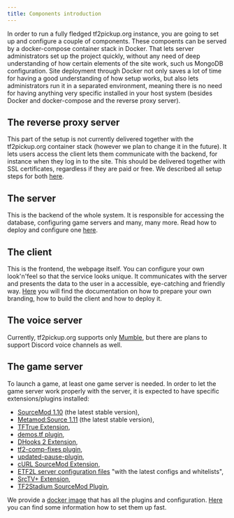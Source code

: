 ```yaml
---
title: Components introduction
---
```


In order to run a fully fledged tf2pickup.org instance, you are going to set up and configure a couple of components. These compoents can be served by a docker-compose container stack in Docker. That lets server administrators set up the project quickly, without any need of deep understanding of how certain elements of the site work, such us MongoDB configuration. Site deployment through Docker not only saves a lot of time for having a good understanding of how setup works, but also lets administrators run it in a separated environment, meaning there is no need for having anything very specific installed in your host system (besides Docker and docker-compose and the reverse proxy server).

## The reverse proxy server

This part of the setup is not currently delivered together with the tf2pickup.org container stack (however we plan to change it in the future). It lets users access the client lets them communicate with the backend, for instance when they log in to the site. This should be delivered together with SSL certificates, regardless if they are paid or free. We described all setup steps for both [here](/docs/setup-prerequisites).

## The server

This is the backend of the whole system. It is responsible for accessing the database, configuring game servers and many, many more.
Read how to deploy and configure one [here](/docs/site-components-deployment).

## The client

This is the frontend, the webpage itself. You can configure your own look'n'feel so that the service looks unique.
It communicates with the server and presents the data to the user in a accessible, eye-catching and friendly way.
[Here](/docs/building-a-custom-client) you will find the documentation on how to prepare your own branding, how to build the client and how to deploy it.

## The voice server

Currently, tf2pickup.org supports only [Mumble](https://www.mumble.info/), but there are plans to support Discord voice
channels as well.

## The game server

To launch a game, at least one game server is needed. In order to let the game server work properly with the server, it is expected to have specific extensions/plugins installed:

- [SourceMod 1.10](https://www.sourcemod.net/downloads.php) (the latest stable version),
- [Metamod:Source 1.11](https://www.sourcemm.net/downloads.php?branch=stable) (the latest stable version),
- [TFTrue Extension](https://tftrue.esport-tools.net/),
- [demos.tf plugin](https://github.com/demostf/plugin),
- [DHooks 2 Extension](https://github.com/peace-maker/DHooks2),
- [tf2-comp-fixes plugin](https://github.com/ldesgoui/tf2-comp-fixes),
- [updated-pause-plugin](https://github.com/l-Aad-l/updated-pause-plugin),
- [cURL SourceMod Extension](https://code.google.com/archive/p/sourcemod-curl-extension/downloads),
- [ETF2L server configuration files](https://etf2l.org/rules/configs/) "with the latest configs and whitelists",
- [SrcTV+ Extension](https://github.com/dalegaard/srctvplus),
- [TF2Stadium SourceMod Plugin](https://github.com/tf2pickup-org/stadium-sm-plugin),

We provide a [docker image](https://github.com/tf2pickup-org/tf2-gameserver)
that has all the plugins and configuration. [Here](/docs/site-compoents-deployment) you can find some information how to set them up fast.
